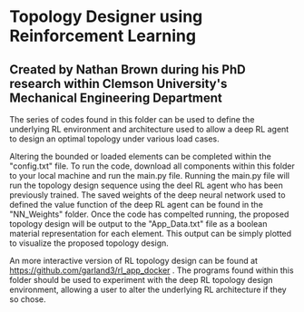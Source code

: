 # Topology Designer using Reinforcement Learning 
## Created by Nathan Brown during his PhD research within Clemson University's Mechanical Engineering Department

The series of codes found in this folder can be used to define the underlying RL environment and architecture used to allow a deep RL agent to design an optimal topology under various load cases.

Altering the bounded or loaded elements can be completed within the "config.txt" file. 
To run the code, download all components within this folder to your local machine and run the main.py file. 
Running the main.py file will run the topology design sequence using the deel RL agent who has been previously trained. The saved weights of the deep neural network used to defined the value function of the deep RL agent can be found in the "NN_Weights" folder.
Once the code has compelted running, the proposed topology design will be output to the "App_Data.txt" file as a boolean material representation for each element.
This output can be simply plotted to visualize the proposed topology design. 


An more interactive version of RL topology design can be found at https://github.com/garland3/rl_app_docker . 
The programs found within this folder should be used to experiment with the deep RL topology design environment, allowing a user to alter the underlying RL architecture if they so chose. 
